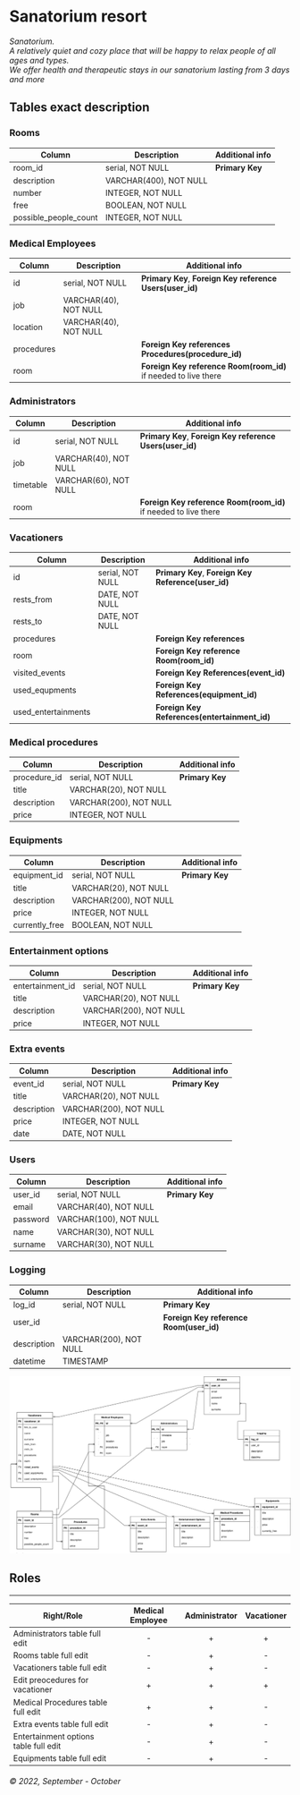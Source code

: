 # Sanatorium resort  
_Sanatorium.   
A relatively quiet and cozy place that will be happy to relax people of all ages and types.  
We offer health and therapeutic stays in our sanatorium lasting from 3 days and more_


## Tables exact description  


### Rooms

|   Column         |   Description   |   Additional info      
| ---------------- | ------------- | ------------- |
| room_id |serial, NOT NULL |__Primary Key__|
| description   |VARCHAR(400), NOT NULL|
| number     |INTEGER, NOT NULL | 
| free   | BOOLEAN, NOT NULL | 
| possible_people_count   | INTEGER, NOT NULL| |

### Medical Employees

|   Column         |   Description   |   Additional info      
| ---------------- | ------------- | ------------- |
|id |serial, NOT NULL | __Primary Key__, __Foreign Key reference Users(user_id)__ |
| job   |VARCHAR(40), NOT NULL|
|location | VARCHAR(40), NOT NULL | |
|procedures| |__Foreign Key references Procedures(procedure_id)__|
|room | | __Foreign Key reference Room(room_id)__ if needed to live there|


### Administrators

|   Column         |   Description   |   Additional info      
| ---------------- | ------------- | ------------- |
| id | serial, NOT NULL | __Primary Key__, __Foreign Key reference Users(user_id)__ |
| job   |VARCHAR(40), NOT NULL|
|timetable | VARCHAR(60), NOT NULL | |
|room | | __Foreign Key reference Room(room_id)__ if needed to live there|


### Vacationers

|   Column         |   Description   |   Additional info      
| ---------------- | ------------- | ------------- |
|id| serial, NOT NULL| __Primary Key__, __Foreign Key Reference(user_id)__|
| rests_from   |DATE, NOT NULL|
| rests_to   |DATE, NOT NULL|
| procedures | | __Foreign Key references__|
| room |  | __Foreign Key reference Room(room_id)__ |
|visited_events | | __Foreign Key References(event_id)__|
|used_equpments | | __Foreign Key References(equipment_id)__|
|used_entertainments | | __Foreign Key References(entertainment_id)__|


### Medical procedures

|   Column         |   Description   |   Additional info      
| ---------------- | ------------- | ------------- |
| procedure_id |serial, NOT NULL |__Primary Key__|
| title   |VARCHAR(20), NOT NULL|
| description   |VARCHAR(200), NOT NULL|
| price   |INTEGER, NOT NULL|


### Equipments

|   Column         |   Description   |   Additional info      
| ---------------- | ------------- | ------------- |
| equipment_id |serial, NOT NULL |__Primary Key__|
| title   |VARCHAR(20), NOT NULL|
| description   |VARCHAR(200), NOT NULL|
| price   |INTEGER, NOT NULL|
| currently_free | BOOLEAN, NOT NULL |


### Entertainment options

|   Column         |   Description   |   Additional info      
| ---------------- | ------------- | ------------- |
| entertainment_id |serial, NOT NULL |__Primary Key__|
| title   |VARCHAR(20), NOT NULL|
| description   |VARCHAR(200), NOT NULL|
| price   |INTEGER, NOT NULL|


### Extra events

|   Column         |   Description   |   Additional info      
| ---------------- | ------------- | ------------- |
| event_id |serial, NOT NULL |__Primary Key__|
| title   |VARCHAR(20), NOT NULL|
| description   |VARCHAR(200), NOT NULL|
| price   |INTEGER, NOT NULL|
| date   | DATE, NOT NULL|

### Users
|   Column         |   Description   |   Additional info      
| ---------------- | ------------- | ------------- |
| user_id |serial, NOT NULL |__Primary Key__|
|email | VARCHAR(40), NOT NULL|
|password | VARCHAR(100), NOT NULL|
|name | VARCHAR(30), NOT NULL|
|surname | VARCHAR(30), NOT NULL|

### Logging

|   Column         |   Description   |   Additional info      
| ---------------- | ------------- | ------------- |
| log_id |serial, NOT NULL |__Primary Key__|
| user_id   || __Foreign Key reference Room(user_id)__
| description   |VARCHAR(200), NOT NULL|
| datetime | TIMESTAMP


![](./scheme.drawio.svg)  



## Roles
---
| Right/Role  | Medical Employee | Administrator | Vacationer |  
|---|:---:|:---:|:---:|
| Administrators table full edit | - | + | + |
| Rooms table full edit | - | + | - |
| Vacationers table full edit | - | + | - |
| Edit preocedures for vacationer | + | + | + |
| Medical Procedures table full edit | + | + | - |
| Extra events table full edit | - | + | - |
| Entertainment options table full edit | - | + | - |
| Equipments table full edit | - | + | - |


###### © 2022, September - October
